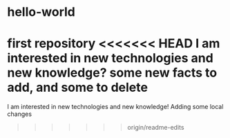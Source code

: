 # hello-world
first repository
<<<<<<< HEAD
I am interested in new technologies and new knowledge?
some new facts to add, and some to delete
=======



I am interested in new technologies and new knowledge!
Adding some local changes
>>>>>>> origin/readme-edits
